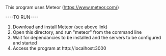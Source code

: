 This program uses Meteor (https://www.meteor.com/)

----TO RUN----
1) Download and install Meteor (see above link)
2) Open this directory, and run "meteor" from the command line
3) Wait for dependancies to be installed and the servers to be configured and started
3) Access the program at http://localhost:3000
